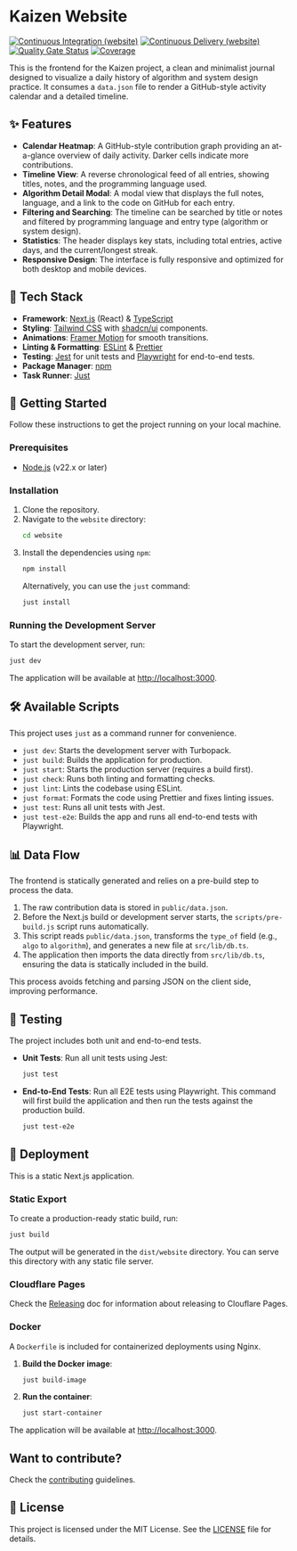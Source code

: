# Kaizen Website
[![Continuous Integration (website)](https://github.com/josimar-silva/kaizen/actions/workflows/ci-website.yaml/badge.svg)](https://github.com/josimar-silva/kaizen/actions/workflows/ci-website.yaml)
[![Continuous Delivery (website)](https://github.com/josimar-silva/kaizen/actions/workflows/cd-website.yaml/badge.svg)](https://github.com/josimar-silva/kaizen/actions/workflows/cd-website.yaml)
[![Quality Gate Status](https://sonarcloud.io/api/project_badges/measure?project=josimar-silva_kaizen&metric=alert_status&token=1f8759fd6f5423af2e4ff724229f3a680daab6ba)](https://sonarcloud.io/summary/new_code?id=josimar-silva_kaizen)
[![Coverage](https://sonarcloud.io/api/project_badges/measure?project=josimar-silva_kaizen&metric=coverage&token=1f8759fd6f5423af2e4ff724229f3a680daab6ba)](https://sonarcloud.io/summary/new_code?id=josimar-silva_kaizen)

This is the frontend for the Kaizen project, a clean and minimalist journal designed to visualize a daily history of algorithm and system design practice. 
It consumes a `data.json` file to render a GitHub-style activity calendar and a detailed timeline.

## ✨ Features

- **Calendar Heatmap**: A GitHub-style contribution graph providing an at-a-glance overview of daily activity. Darker cells indicate more contributions.
- **Timeline View**: A reverse chronological feed of all entries, showing titles, notes, and the programming language used.
- **Algorithm Detail Modal**: A modal view that displays the full notes, language, and a link to the code on GitHub for each entry.
- **Filtering and Searching**: The timeline can be searched by title or notes and filtered by programming language and entry type (algorithm or system design).
- **Statistics**: The header displays key stats, including total entries, active days, and the current/longest streak.
- **Responsive Design**: The interface is fully responsive and optimized for both desktop and mobile devices.

## 🚀 Tech Stack

- **Framework**: [Next.js](https://nextjs.org/) (React) & [TypeScript](https://www.typescriptlang.org/)
- **Styling**: [Tailwind CSS](https://tailwindcss.com/) with [shadcn/ui](https://ui.shadcn.com/) components.
- **Animations**: [Framer Motion](https://www.framer.com/motion/) for smooth transitions.
- **Linting & Formatting**: [ESLint](https://eslint.org/) & [Prettier](https://prettier.io/)
- **Testing**: [Jest](https://jestjs.io/) for unit tests and [Playwright](https://playwright.dev/) for end-to-end tests.
- **Package Manager**: [npm](https://www.npmjs.com/)
- **Task Runner**: [Just](https://just.systems/)

## 🏁 Getting Started

Follow these instructions to get the project running on your local machine.

### Prerequisites

- [Node.js](https://nodejs.org/) (v22.x or later)

### Installation

1.  Clone the repository.
2.  Navigate to the `website` directory:
    ```bash
    cd website
    ```
3.  Install the dependencies using `npm`:
    ```bash
    npm install
    ```
    Alternatively, you can use the `just` command:
    ```bash
    just install
    ```

### Running the Development Server

To start the development server, run:

```bash
just dev
```

The application will be available at [http://localhost:3000](http://localhost:3000).

## 🛠️ Available Scripts

This project uses `just` as a command runner for convenience.

- `just dev`: Starts the development server with Turbopack.
- `just build`: Builds the application for production.
- `just start`: Starts the production server (requires a build first).
- `just check`: Runs both linting and formatting checks.
- `just lint`: Lints the codebase using ESLint.
- `just format`: Formats the code using Prettier and fixes linting issues.
- `just test`: Runs all unit tests with Jest.
- `just test-e2e`: Builds the app and runs all end-to-end tests with Playwright.

## 📊 Data Flow

The frontend is statically generated and relies on a pre-build step to process the data.

1.  The raw contribution data is stored in `public/data.json`.
2.  Before the Next.js build or development server starts, the `scripts/pre-build.js` script runs automatically.
3.  This script reads `public/data.json`, transforms the `type_of` field (e.g., `algo` to `algorithm`), and generates a new file at `src/lib/db.ts`.
4.  The application then imports the data directly from `src/lib/db.ts`, ensuring the data is statically included in the build.

This process avoids fetching and parsing JSON on the client side, improving performance.

## 🧪 Testing

The project includes both unit and end-to-end tests.

- **Unit Tests**: Run all unit tests using Jest:
  ```bash
  just test
  ```
- **End-to-End Tests**: Run all E2E tests using Playwright. This command will first build the application and then run the tests against the production build.
  ```bash
  just test-e2e
  ```

## 🚢 Deployment

This is a static Next.js application.

### Static Export

To create a production-ready static build, run:

```bash
just build
```

The output will be generated in the `dist/website` directory. You can serve this directory with any static file server.

### Cloudflare Pages

Check the [Releasing](./RELEASING.md) doc for information about releasing to Clouflare Pages.

### Docker

A `Dockerfile` is included for containerized deployments using Nginx.

1.  **Build the Docker image**:
    ```bash
    just build-image
    ```
2.  **Run the container**:
    ```bash
    just start-container
    ```
The application will be available at [http://localhost:3000](http://localhost:3000).

## Want to contribute?

Check the [contributing](CONTRIBUTING.md) guidelines.

## 📄 License

This project is licensed under the MIT License. See the [LICENSE](../LICENSE) file for details.
